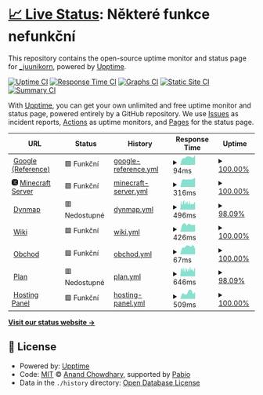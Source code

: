 # [📈 Live Status](https://_juunikorn.github.io/status): <!--live status--> **Některé funkce nefunkční**

This repository contains the open-source uptime monitor and status page for [\_juunikorn](https://_juunikorn.github.io/status), powered by [Upptime](https://github.com/upptime/upptime).

[![Uptime CI](https://github.com/_juunikorn/status/workflows/Uptime%20CI/badge.svg)](https://github.com/_juunikorn/status/actions?query=workflow%3A%22Uptime+CI%22)
[![Response Time CI](https://github.com/_juunikorn/status/workflows/Response%20Time%20CI/badge.svg)](https://github.com/_juunikorn/status/actions?query=workflow%3A%22Response+Time+CI%22)
[![Graphs CI](https://github.com/_juunikorn/status/workflows/Graphs%20CI/badge.svg)](https://github.com/_juunikorn/status/actions?query=workflow%3A%22Graphs+CI%22)
[![Static Site CI](https://github.com/_juunikorn/status/workflows/Static%20Site%20CI/badge.svg)](https://github.com/_juunikorn/status/actions?query=workflow%3A%22Static+Site+CI%22)
[![Summary CI](https://github.com/_juunikorn/status/workflows/Summary%20CI/badge.svg)](https://github.com/_juunikorn/status/actions?query=workflow%3A%22Summary+CI%22)

With [Upptime](https://upptime.js.org), you can get your own unlimited and free uptime monitor and status page, powered entirely by a GitHub repository. We use [Issues](https://github.com/_juunikorn/status/issues) as incident reports, [Actions](https://github.com/_juunikorn/status/actions) as uptime monitors, and [Pages](https://_juunikorn.github.io/status) for the status page.

<!--start: status pages-->
<!-- This summary is generated by Upptime (https://github.com/upptime/upptime) -->
<!-- Do not edit this manually, your changes will be overwritten -->
<!-- prettier-ignore -->
| URL | Status | History | Response Time | Uptime |
| --- | ------ | ------- | ------------- | ------ |
| <img alt="" src="https://icons.duckduckgo.com/ip3/www.google.com.ico" height="13"> [Google (Reference)](https://www.google.com) | 🟩 Funkční | [google-reference.yml](https://github.com/oskarbukovsky/status/commits/HEAD/history/google-reference.yml) | <details><summary><img alt="Response time graph" src="./graphs/google-reference/response-time-week.png" height="20"> 94ms</summary><br><a href="https://oskarbukovsky.github.io/status/history/google-reference"><img alt="Response time 105" src="https://img.shields.io/endpoint?url=https%3A%2F%2Fraw.githubusercontent.com%2Foskarbukovsky%2Fstatus%2FHEAD%2Fapi%2Fgoogle-reference%2Fresponse-time.json"></a><br><a href="https://oskarbukovsky.github.io/status/history/google-reference"><img alt="24-hour response time 117" src="https://img.shields.io/endpoint?url=https%3A%2F%2Fraw.githubusercontent.com%2Foskarbukovsky%2Fstatus%2FHEAD%2Fapi%2Fgoogle-reference%2Fresponse-time-day.json"></a><br><a href="https://oskarbukovsky.github.io/status/history/google-reference"><img alt="7-day response time 94" src="https://img.shields.io/endpoint?url=https%3A%2F%2Fraw.githubusercontent.com%2Foskarbukovsky%2Fstatus%2FHEAD%2Fapi%2Fgoogle-reference%2Fresponse-time-week.json"></a><br><a href="https://oskarbukovsky.github.io/status/history/google-reference"><img alt="30-day response time 102" src="https://img.shields.io/endpoint?url=https%3A%2F%2Fraw.githubusercontent.com%2Foskarbukovsky%2Fstatus%2FHEAD%2Fapi%2Fgoogle-reference%2Fresponse-time-month.json"></a><br><a href="https://oskarbukovsky.github.io/status/history/google-reference"><img alt="1-year response time 105" src="https://img.shields.io/endpoint?url=https%3A%2F%2Fraw.githubusercontent.com%2Foskarbukovsky%2Fstatus%2FHEAD%2Fapi%2Fgoogle-reference%2Fresponse-time-year.json"></a></details> | <details><summary><a href="https://oskarbukovsky.github.io/status/history/google-reference">100.00%</a></summary><a href="https://oskarbukovsky.github.io/status/history/google-reference"><img alt="All-time uptime 100.00%" src="https://img.shields.io/endpoint?url=https%3A%2F%2Fraw.githubusercontent.com%2Foskarbukovsky%2Fstatus%2FHEAD%2Fapi%2Fgoogle-reference%2Fuptime.json"></a><br><a href="https://oskarbukovsky.github.io/status/history/google-reference"><img alt="24-hour uptime 100.00%" src="https://img.shields.io/endpoint?url=https%3A%2F%2Fraw.githubusercontent.com%2Foskarbukovsky%2Fstatus%2FHEAD%2Fapi%2Fgoogle-reference%2Fuptime-day.json"></a><br><a href="https://oskarbukovsky.github.io/status/history/google-reference"><img alt="7-day uptime 100.00%" src="https://img.shields.io/endpoint?url=https%3A%2F%2Fraw.githubusercontent.com%2Foskarbukovsky%2Fstatus%2FHEAD%2Fapi%2Fgoogle-reference%2Fuptime-week.json"></a><br><a href="https://oskarbukovsky.github.io/status/history/google-reference"><img alt="30-day uptime 100.00%" src="https://img.shields.io/endpoint?url=https%3A%2F%2Fraw.githubusercontent.com%2Foskarbukovsky%2Fstatus%2FHEAD%2Fapi%2Fgoogle-reference%2Fuptime-month.json"></a><br><a href="https://oskarbukovsky.github.io/status/history/google-reference"><img alt="1-year uptime 100.00%" src="https://img.shields.io/endpoint?url=https%3A%2F%2Fraw.githubusercontent.com%2Foskarbukovsky%2Fstatus%2FHEAD%2Fapi%2Fgoogle-reference%2Fuptime-year.json"></a></details>
| <img alt="" src="https://raw.githubusercontent.com/oskarbukovsky/status/refs/heads/master/assets/server-icon.png" height="13"> [Minecraft Server](doranda.vagonbrei.eu) | 🟩 Funkční | [minecraft-server.yml](https://github.com/oskarbukovsky/status/commits/HEAD/history/minecraft-server.yml) | <details><summary><img alt="Response time graph" src="./graphs/minecraft-server/response-time-week.png" height="20"> 316ms</summary><br><a href="https://oskarbukovsky.github.io/status/history/minecraft-server"><img alt="Response time 323" src="https://img.shields.io/endpoint?url=https%3A%2F%2Fraw.githubusercontent.com%2Foskarbukovsky%2Fstatus%2FHEAD%2Fapi%2Fminecraft-server%2Fresponse-time.json"></a><br><a href="https://oskarbukovsky.github.io/status/history/minecraft-server"><img alt="24-hour response time 373" src="https://img.shields.io/endpoint?url=https%3A%2F%2Fraw.githubusercontent.com%2Foskarbukovsky%2Fstatus%2FHEAD%2Fapi%2Fminecraft-server%2Fresponse-time-day.json"></a><br><a href="https://oskarbukovsky.github.io/status/history/minecraft-server"><img alt="7-day response time 316" src="https://img.shields.io/endpoint?url=https%3A%2F%2Fraw.githubusercontent.com%2Foskarbukovsky%2Fstatus%2FHEAD%2Fapi%2Fminecraft-server%2Fresponse-time-week.json"></a><br><a href="https://oskarbukovsky.github.io/status/history/minecraft-server"><img alt="30-day response time 319" src="https://img.shields.io/endpoint?url=https%3A%2F%2Fraw.githubusercontent.com%2Foskarbukovsky%2Fstatus%2FHEAD%2Fapi%2Fminecraft-server%2Fresponse-time-month.json"></a><br><a href="https://oskarbukovsky.github.io/status/history/minecraft-server"><img alt="1-year response time 323" src="https://img.shields.io/endpoint?url=https%3A%2F%2Fraw.githubusercontent.com%2Foskarbukovsky%2Fstatus%2FHEAD%2Fapi%2Fminecraft-server%2Fresponse-time-year.json"></a></details> | <details><summary><a href="https://oskarbukovsky.github.io/status/history/minecraft-server">100.00%</a></summary><a href="https://oskarbukovsky.github.io/status/history/minecraft-server"><img alt="All-time uptime 100.00%" src="https://img.shields.io/endpoint?url=https%3A%2F%2Fraw.githubusercontent.com%2Foskarbukovsky%2Fstatus%2FHEAD%2Fapi%2Fminecraft-server%2Fuptime.json"></a><br><a href="https://oskarbukovsky.github.io/status/history/minecraft-server"><img alt="24-hour uptime 100.00%" src="https://img.shields.io/endpoint?url=https%3A%2F%2Fraw.githubusercontent.com%2Foskarbukovsky%2Fstatus%2FHEAD%2Fapi%2Fminecraft-server%2Fuptime-day.json"></a><br><a href="https://oskarbukovsky.github.io/status/history/minecraft-server"><img alt="7-day uptime 100.00%" src="https://img.shields.io/endpoint?url=https%3A%2F%2Fraw.githubusercontent.com%2Foskarbukovsky%2Fstatus%2FHEAD%2Fapi%2Fminecraft-server%2Fuptime-week.json"></a><br><a href="https://oskarbukovsky.github.io/status/history/minecraft-server"><img alt="30-day uptime 100.00%" src="https://img.shields.io/endpoint?url=https%3A%2F%2Fraw.githubusercontent.com%2Foskarbukovsky%2Fstatus%2FHEAD%2Fapi%2Fminecraft-server%2Fuptime-month.json"></a><br><a href="https://oskarbukovsky.github.io/status/history/minecraft-server"><img alt="1-year uptime 100.00%" src="https://img.shields.io/endpoint?url=https%3A%2F%2Fraw.githubusercontent.com%2Foskarbukovsky%2Fstatus%2FHEAD%2Fapi%2Fminecraft-server%2Fuptime-year.json"></a></details>
| <img alt="" src="https://dynmap-tech-craft.666777123.xyz/images/icons/favicon.ico" height="13"> [Dynmap](https://dynmap-tech-craft.666777123.xyz/) | 🟥 Nedostupné | [dynmap.yml](https://github.com/oskarbukovsky/status/commits/HEAD/history/dynmap.yml) | <details><summary><img alt="Response time graph" src="./graphs/dynmap/response-time-week.png" height="20"> 496ms</summary><br><a href="https://oskarbukovsky.github.io/status/history/dynmap"><img alt="Response time 582" src="https://img.shields.io/endpoint?url=https%3A%2F%2Fraw.githubusercontent.com%2Foskarbukovsky%2Fstatus%2FHEAD%2Fapi%2Fdynmap%2Fresponse-time.json"></a><br><a href="https://oskarbukovsky.github.io/status/history/dynmap"><img alt="24-hour response time 495" src="https://img.shields.io/endpoint?url=https%3A%2F%2Fraw.githubusercontent.com%2Foskarbukovsky%2Fstatus%2FHEAD%2Fapi%2Fdynmap%2Fresponse-time-day.json"></a><br><a href="https://oskarbukovsky.github.io/status/history/dynmap"><img alt="7-day response time 496" src="https://img.shields.io/endpoint?url=https%3A%2F%2Fraw.githubusercontent.com%2Foskarbukovsky%2Fstatus%2FHEAD%2Fapi%2Fdynmap%2Fresponse-time-week.json"></a><br><a href="https://oskarbukovsky.github.io/status/history/dynmap"><img alt="30-day response time 543" src="https://img.shields.io/endpoint?url=https%3A%2F%2Fraw.githubusercontent.com%2Foskarbukovsky%2Fstatus%2FHEAD%2Fapi%2Fdynmap%2Fresponse-time-month.json"></a><br><a href="https://oskarbukovsky.github.io/status/history/dynmap"><img alt="1-year response time 582" src="https://img.shields.io/endpoint?url=https%3A%2F%2Fraw.githubusercontent.com%2Foskarbukovsky%2Fstatus%2FHEAD%2Fapi%2Fdynmap%2Fresponse-time-year.json"></a></details> | <details><summary><a href="https://oskarbukovsky.github.io/status/history/dynmap">98.09%</a></summary><a href="https://oskarbukovsky.github.io/status/history/dynmap"><img alt="All-time uptime 95.56%" src="https://img.shields.io/endpoint?url=https%3A%2F%2Fraw.githubusercontent.com%2Foskarbukovsky%2Fstatus%2FHEAD%2Fapi%2Fdynmap%2Fuptime.json"></a><br><a href="https://oskarbukovsky.github.io/status/history/dynmap"><img alt="24-hour uptime 98.25%" src="https://img.shields.io/endpoint?url=https%3A%2F%2Fraw.githubusercontent.com%2Foskarbukovsky%2Fstatus%2FHEAD%2Fapi%2Fdynmap%2Fuptime-day.json"></a><br><a href="https://oskarbukovsky.github.io/status/history/dynmap"><img alt="7-day uptime 98.09%" src="https://img.shields.io/endpoint?url=https%3A%2F%2Fraw.githubusercontent.com%2Foskarbukovsky%2Fstatus%2FHEAD%2Fapi%2Fdynmap%2Fuptime-week.json"></a><br><a href="https://oskarbukovsky.github.io/status/history/dynmap"><img alt="30-day uptime 97.90%" src="https://img.shields.io/endpoint?url=https%3A%2F%2Fraw.githubusercontent.com%2Foskarbukovsky%2Fstatus%2FHEAD%2Fapi%2Fdynmap%2Fuptime-month.json"></a><br><a href="https://oskarbukovsky.github.io/status/history/dynmap"><img alt="1-year uptime 95.56%" src="https://img.shields.io/endpoint?url=https%3A%2F%2Fraw.githubusercontent.com%2Foskarbukovsky%2Fstatus%2FHEAD%2Fapi%2Fdynmap%2Fuptime-year.json"></a></details>
| <img alt="" src="https://icons.duckduckgo.com/ip3/wiki.666777123.xyz.ico" height="13"> [Wiki](https://wiki.666777123.xyz/) | 🟩 Funkční | [wiki.yml](https://github.com/oskarbukovsky/status/commits/HEAD/history/wiki.yml) | <details><summary><img alt="Response time graph" src="./graphs/wiki/response-time-week.png" height="20"> 426ms</summary><br><a href="https://oskarbukovsky.github.io/status/history/wiki"><img alt="Response time 420" src="https://img.shields.io/endpoint?url=https%3A%2F%2Fraw.githubusercontent.com%2Foskarbukovsky%2Fstatus%2FHEAD%2Fapi%2Fwiki%2Fresponse-time.json"></a><br><a href="https://oskarbukovsky.github.io/status/history/wiki"><img alt="24-hour response time 400" src="https://img.shields.io/endpoint?url=https%3A%2F%2Fraw.githubusercontent.com%2Foskarbukovsky%2Fstatus%2FHEAD%2Fapi%2Fwiki%2Fresponse-time-day.json"></a><br><a href="https://oskarbukovsky.github.io/status/history/wiki"><img alt="7-day response time 426" src="https://img.shields.io/endpoint?url=https%3A%2F%2Fraw.githubusercontent.com%2Foskarbukovsky%2Fstatus%2FHEAD%2Fapi%2Fwiki%2Fresponse-time-week.json"></a><br><a href="https://oskarbukovsky.github.io/status/history/wiki"><img alt="30-day response time 463" src="https://img.shields.io/endpoint?url=https%3A%2F%2Fraw.githubusercontent.com%2Foskarbukovsky%2Fstatus%2FHEAD%2Fapi%2Fwiki%2Fresponse-time-month.json"></a><br><a href="https://oskarbukovsky.github.io/status/history/wiki"><img alt="1-year response time 420" src="https://img.shields.io/endpoint?url=https%3A%2F%2Fraw.githubusercontent.com%2Foskarbukovsky%2Fstatus%2FHEAD%2Fapi%2Fwiki%2Fresponse-time-year.json"></a></details> | <details><summary><a href="https://oskarbukovsky.github.io/status/history/wiki">100.00%</a></summary><a href="https://oskarbukovsky.github.io/status/history/wiki"><img alt="All-time uptime 99.96%" src="https://img.shields.io/endpoint?url=https%3A%2F%2Fraw.githubusercontent.com%2Foskarbukovsky%2Fstatus%2FHEAD%2Fapi%2Fwiki%2Fuptime.json"></a><br><a href="https://oskarbukovsky.github.io/status/history/wiki"><img alt="24-hour uptime 100.00%" src="https://img.shields.io/endpoint?url=https%3A%2F%2Fraw.githubusercontent.com%2Foskarbukovsky%2Fstatus%2FHEAD%2Fapi%2Fwiki%2Fuptime-day.json"></a><br><a href="https://oskarbukovsky.github.io/status/history/wiki"><img alt="7-day uptime 100.00%" src="https://img.shields.io/endpoint?url=https%3A%2F%2Fraw.githubusercontent.com%2Foskarbukovsky%2Fstatus%2FHEAD%2Fapi%2Fwiki%2Fuptime-week.json"></a><br><a href="https://oskarbukovsky.github.io/status/history/wiki"><img alt="30-day uptime 99.93%" src="https://img.shields.io/endpoint?url=https%3A%2F%2Fraw.githubusercontent.com%2Foskarbukovsky%2Fstatus%2FHEAD%2Fapi%2Fwiki%2Fuptime-month.json"></a><br><a href="https://oskarbukovsky.github.io/status/history/wiki"><img alt="1-year uptime 99.96%" src="https://img.shields.io/endpoint?url=https%3A%2F%2Fraw.githubusercontent.com%2Foskarbukovsky%2Fstatus%2FHEAD%2Fapi%2Fwiki%2Fuptime-year.json"></a></details>
| <img alt="" src="https://icons.duckduckgo.com/ip3/shop.666777123.xyz.ico" height="13"> [Obchod](https://shop.666777123.xyz/) | 🟩 Funkční | [obchod.yml](https://github.com/oskarbukovsky/status/commits/HEAD/history/obchod.yml) | <details><summary><img alt="Response time graph" src="./graphs/obchod/response-time-week.png" height="20"> 67ms</summary><br><a href="https://oskarbukovsky.github.io/status/history/obchod"><img alt="Response time 73" src="https://img.shields.io/endpoint?url=https%3A%2F%2Fraw.githubusercontent.com%2Foskarbukovsky%2Fstatus%2FHEAD%2Fapi%2Fobchod%2Fresponse-time.json"></a><br><a href="https://oskarbukovsky.github.io/status/history/obchod"><img alt="24-hour response time 47" src="https://img.shields.io/endpoint?url=https%3A%2F%2Fraw.githubusercontent.com%2Foskarbukovsky%2Fstatus%2FHEAD%2Fapi%2Fobchod%2Fresponse-time-day.json"></a><br><a href="https://oskarbukovsky.github.io/status/history/obchod"><img alt="7-day response time 67" src="https://img.shields.io/endpoint?url=https%3A%2F%2Fraw.githubusercontent.com%2Foskarbukovsky%2Fstatus%2FHEAD%2Fapi%2Fobchod%2Fresponse-time-week.json"></a><br><a href="https://oskarbukovsky.github.io/status/history/obchod"><img alt="30-day response time 67" src="https://img.shields.io/endpoint?url=https%3A%2F%2Fraw.githubusercontent.com%2Foskarbukovsky%2Fstatus%2FHEAD%2Fapi%2Fobchod%2Fresponse-time-month.json"></a><br><a href="https://oskarbukovsky.github.io/status/history/obchod"><img alt="1-year response time 73" src="https://img.shields.io/endpoint?url=https%3A%2F%2Fraw.githubusercontent.com%2Foskarbukovsky%2Fstatus%2FHEAD%2Fapi%2Fobchod%2Fresponse-time-year.json"></a></details> | <details><summary><a href="https://oskarbukovsky.github.io/status/history/obchod">100.00%</a></summary><a href="https://oskarbukovsky.github.io/status/history/obchod"><img alt="All-time uptime 99.99%" src="https://img.shields.io/endpoint?url=https%3A%2F%2Fraw.githubusercontent.com%2Foskarbukovsky%2Fstatus%2FHEAD%2Fapi%2Fobchod%2Fuptime.json"></a><br><a href="https://oskarbukovsky.github.io/status/history/obchod"><img alt="24-hour uptime 100.00%" src="https://img.shields.io/endpoint?url=https%3A%2F%2Fraw.githubusercontent.com%2Foskarbukovsky%2Fstatus%2FHEAD%2Fapi%2Fobchod%2Fuptime-day.json"></a><br><a href="https://oskarbukovsky.github.io/status/history/obchod"><img alt="7-day uptime 100.00%" src="https://img.shields.io/endpoint?url=https%3A%2F%2Fraw.githubusercontent.com%2Foskarbukovsky%2Fstatus%2FHEAD%2Fapi%2Fobchod%2Fuptime-week.json"></a><br><a href="https://oskarbukovsky.github.io/status/history/obchod"><img alt="30-day uptime 100.00%" src="https://img.shields.io/endpoint?url=https%3A%2F%2Fraw.githubusercontent.com%2Foskarbukovsky%2Fstatus%2FHEAD%2Fapi%2Fobchod%2Fuptime-month.json"></a><br><a href="https://oskarbukovsky.github.io/status/history/obchod"><img alt="1-year uptime 99.99%" src="https://img.shields.io/endpoint?url=https%3A%2F%2Fraw.githubusercontent.com%2Foskarbukovsky%2Fstatus%2FHEAD%2Fapi%2Fobchod%2Fuptime-year.json"></a></details>
| <img alt="" src="https://icons.duckduckgo.com/ip3/plan.666777123.xyz.ico" height="13"> [Plan](https://plan.666777123.xyz/) | 🟥 Nedostupné | [plan.yml](https://github.com/oskarbukovsky/status/commits/HEAD/history/plan.yml) | <details><summary><img alt="Response time graph" src="./graphs/plan/response-time-week.png" height="20"> 646ms</summary><br><a href="https://oskarbukovsky.github.io/status/history/plan"><img alt="Response time 688" src="https://img.shields.io/endpoint?url=https%3A%2F%2Fraw.githubusercontent.com%2Foskarbukovsky%2Fstatus%2FHEAD%2Fapi%2Fplan%2Fresponse-time.json"></a><br><a href="https://oskarbukovsky.github.io/status/history/plan"><img alt="24-hour response time 620" src="https://img.shields.io/endpoint?url=https%3A%2F%2Fraw.githubusercontent.com%2Foskarbukovsky%2Fstatus%2FHEAD%2Fapi%2Fplan%2Fresponse-time-day.json"></a><br><a href="https://oskarbukovsky.github.io/status/history/plan"><img alt="7-day response time 646" src="https://img.shields.io/endpoint?url=https%3A%2F%2Fraw.githubusercontent.com%2Foskarbukovsky%2Fstatus%2FHEAD%2Fapi%2Fplan%2Fresponse-time-week.json"></a><br><a href="https://oskarbukovsky.github.io/status/history/plan"><img alt="30-day response time 660" src="https://img.shields.io/endpoint?url=https%3A%2F%2Fraw.githubusercontent.com%2Foskarbukovsky%2Fstatus%2FHEAD%2Fapi%2Fplan%2Fresponse-time-month.json"></a><br><a href="https://oskarbukovsky.github.io/status/history/plan"><img alt="1-year response time 688" src="https://img.shields.io/endpoint?url=https%3A%2F%2Fraw.githubusercontent.com%2Foskarbukovsky%2Fstatus%2FHEAD%2Fapi%2Fplan%2Fresponse-time-year.json"></a></details> | <details><summary><a href="https://oskarbukovsky.github.io/status/history/plan">98.09%</a></summary><a href="https://oskarbukovsky.github.io/status/history/plan"><img alt="All-time uptime 95.51%" src="https://img.shields.io/endpoint?url=https%3A%2F%2Fraw.githubusercontent.com%2Foskarbukovsky%2Fstatus%2FHEAD%2Fapi%2Fplan%2Fuptime.json"></a><br><a href="https://oskarbukovsky.github.io/status/history/plan"><img alt="24-hour uptime 98.25%" src="https://img.shields.io/endpoint?url=https%3A%2F%2Fraw.githubusercontent.com%2Foskarbukovsky%2Fstatus%2FHEAD%2Fapi%2Fplan%2Fuptime-day.json"></a><br><a href="https://oskarbukovsky.github.io/status/history/plan"><img alt="7-day uptime 98.09%" src="https://img.shields.io/endpoint?url=https%3A%2F%2Fraw.githubusercontent.com%2Foskarbukovsky%2Fstatus%2FHEAD%2Fapi%2Fplan%2Fuptime-week.json"></a><br><a href="https://oskarbukovsky.github.io/status/history/plan"><img alt="30-day uptime 97.86%" src="https://img.shields.io/endpoint?url=https%3A%2F%2Fraw.githubusercontent.com%2Foskarbukovsky%2Fstatus%2FHEAD%2Fapi%2Fplan%2Fuptime-month.json"></a><br><a href="https://oskarbukovsky.github.io/status/history/plan"><img alt="1-year uptime 95.51%" src="https://img.shields.io/endpoint?url=https%3A%2F%2Fraw.githubusercontent.com%2Foskarbukovsky%2Fstatus%2FHEAD%2Fapi%2Fplan%2Fuptime-year.json"></a></details>
| <img alt="" src="https://icons.duckduckgo.com/ip3/panel.vagonbrei.eu.ico" height="13"> [Hosting Panel](https://panel.vagonbrei.eu/) | 🟩 Funkční | [hosting-panel.yml](https://github.com/oskarbukovsky/status/commits/HEAD/history/hosting-panel.yml) | <details><summary><img alt="Response time graph" src="./graphs/hosting-panel/response-time-week.png" height="20"> 509ms</summary><br><a href="https://oskarbukovsky.github.io/status/history/hosting-panel"><img alt="Response time 484" src="https://img.shields.io/endpoint?url=https%3A%2F%2Fraw.githubusercontent.com%2Foskarbukovsky%2Fstatus%2FHEAD%2Fapi%2Fhosting-panel%2Fresponse-time.json"></a><br><a href="https://oskarbukovsky.github.io/status/history/hosting-panel"><img alt="24-hour response time 543" src="https://img.shields.io/endpoint?url=https%3A%2F%2Fraw.githubusercontent.com%2Foskarbukovsky%2Fstatus%2FHEAD%2Fapi%2Fhosting-panel%2Fresponse-time-day.json"></a><br><a href="https://oskarbukovsky.github.io/status/history/hosting-panel"><img alt="7-day response time 509" src="https://img.shields.io/endpoint?url=https%3A%2F%2Fraw.githubusercontent.com%2Foskarbukovsky%2Fstatus%2FHEAD%2Fapi%2Fhosting-panel%2Fresponse-time-week.json"></a><br><a href="https://oskarbukovsky.github.io/status/history/hosting-panel"><img alt="30-day response time 463" src="https://img.shields.io/endpoint?url=https%3A%2F%2Fraw.githubusercontent.com%2Foskarbukovsky%2Fstatus%2FHEAD%2Fapi%2Fhosting-panel%2Fresponse-time-month.json"></a><br><a href="https://oskarbukovsky.github.io/status/history/hosting-panel"><img alt="1-year response time 484" src="https://img.shields.io/endpoint?url=https%3A%2F%2Fraw.githubusercontent.com%2Foskarbukovsky%2Fstatus%2FHEAD%2Fapi%2Fhosting-panel%2Fresponse-time-year.json"></a></details> | <details><summary><a href="https://oskarbukovsky.github.io/status/history/hosting-panel">100.00%</a></summary><a href="https://oskarbukovsky.github.io/status/history/hosting-panel"><img alt="All-time uptime 99.95%" src="https://img.shields.io/endpoint?url=https%3A%2F%2Fraw.githubusercontent.com%2Foskarbukovsky%2Fstatus%2FHEAD%2Fapi%2Fhosting-panel%2Fuptime.json"></a><br><a href="https://oskarbukovsky.github.io/status/history/hosting-panel"><img alt="24-hour uptime 100.00%" src="https://img.shields.io/endpoint?url=https%3A%2F%2Fraw.githubusercontent.com%2Foskarbukovsky%2Fstatus%2FHEAD%2Fapi%2Fhosting-panel%2Fuptime-day.json"></a><br><a href="https://oskarbukovsky.github.io/status/history/hosting-panel"><img alt="7-day uptime 100.00%" src="https://img.shields.io/endpoint?url=https%3A%2F%2Fraw.githubusercontent.com%2Foskarbukovsky%2Fstatus%2FHEAD%2Fapi%2Fhosting-panel%2Fuptime-week.json"></a><br><a href="https://oskarbukovsky.github.io/status/history/hosting-panel"><img alt="30-day uptime 100.00%" src="https://img.shields.io/endpoint?url=https%3A%2F%2Fraw.githubusercontent.com%2Foskarbukovsky%2Fstatus%2FHEAD%2Fapi%2Fhosting-panel%2Fuptime-month.json"></a><br><a href="https://oskarbukovsky.github.io/status/history/hosting-panel"><img alt="1-year uptime 99.95%" src="https://img.shields.io/endpoint?url=https%3A%2F%2Fraw.githubusercontent.com%2Foskarbukovsky%2Fstatus%2FHEAD%2Fapi%2Fhosting-panel%2Fuptime-year.json"></a></details>

<!--end: status pages-->

[**Visit our status website →**](https://_juunikorn.github.io/status)

## 📄 License

- Powered by: [Upptime](https://github.com/upptime/upptime)
- Code: [MIT](./LICENSE) © [Anand Chowdhary](https://anandchowdhary.com), supported by [Pabio](https://pabio.com)
- Data in the `./history` directory: [Open Database License](https://opendatacommons.org/licenses/odbl/1-0/)
